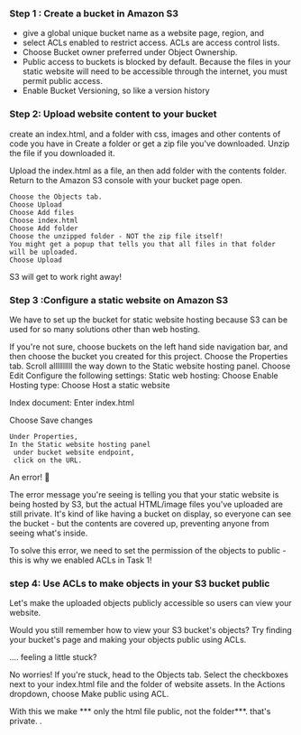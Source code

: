 ### Step 1 : Create a bucket in Amazon S3
   - give a global unique bucket name as a website page, region, and
   - select ACLs enabled to restrict access. ACLs are access control lists.
   - Choose Bucket owner preferred under Object Ownership.
   -  Public access to buckets is blocked by default. Because the files in your static website will need to be accessible through the internet, you must permit public access.
   - Enable Bucket Versioning, so like a version history
     
### Step 2:  Upload website content to your bucket
create an index.html,  and a folder with css, images and other contents of code you have in
 Create a folder or get a zip file you've downloaded. Unzip the file if you downloaded it.

 Upload the index.html as a file, an then add folder with the contents folder.
Return to the Amazon S3 console with your bucket page open. 
```
Choose the Objects tab.
Choose Upload
Choose Add files
Choose index.html
Choose Add folder
Choose the unzipped folder - NOT the zip file itself!
You might get a popup that tells you that all files in that folder will be uploaded.
Choose Upload
```
S3 will get to work right away!

### Step 3 :Configure a static website on Amazon S3

We have to  set up the bucket for static website hosting because S3 can be used for so many solutions other than web hosting.

If you're not sure, choose buckets on the left hand side navigation bar, and then choose the bucket you created for this project.
Choose the Properties tab.
Scroll allllllllll the way down to the Static website hosting panel.
Choose Edit
Configure the following settings:
Static web hosting: Choose Enable
Hosting type: Choose Host a static website

Index document: Enter index.html

Choose Save changes
```
Under Properties,
In the Static website hosting panel
 under bucket website endpoint,
 click on the URL.
```
An error! 👀

The error message you're seeing is telling you that your static website is being hosted by S3, but the actual HTML/image files you've uploaded are still private. It's kind of like having a bucket on display, so everyone can see the bucket - but the contents are covered up, preventing anyone from seeing what's inside.

To solve this error, we need to set the permission of the objects to public - this is why we enabled ACLs in Task 1!

### step 4: Use ACLs to make objects in your S3 bucket public

Let's make the uploaded objects publicly accessible so users can view your website.


Would you still remember how to view your S3 bucket's objects? Try finding your bucket's 
 page and making your objects public using ACLs.

.... feeling a little stuck?

No worries! If you're stuck, head to the Objects tab.
Select the checkboxes next to your index.html file and the folder of website assets.
In the Actions dropdown, choose Make public using ACL.

With this we make *** only the html file public, not the folder***. that's private.
.
